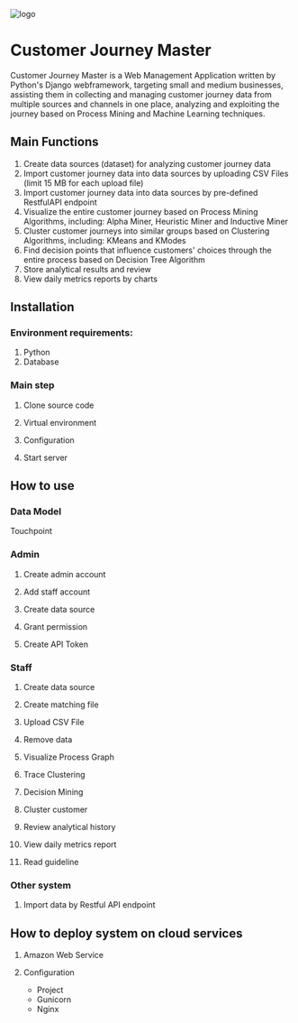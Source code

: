 ![logo](https://user-images.githubusercontent.com/47789251/129663401-e1c28faf-a96f-49f6-a146-497c912df041.gif)

# Customer Journey Master
Customer Journey Master is a Web Management Application written by Python's Django webframework, targeting small and medium businesses, assisting them in collecting and managing customer journey data from multiple sources and channels in one place, analyzing and exploiting the journey based on Process Mining and Machine Learning techniques.

## Main Functions
  1. Create data sources (dataset) for analyzing customer journey data
  2. Import customer journey data into data sources by uploading CSV Files (limit 15 MB for each upload file)
  3. Import customer journey data into data sources by pre-defined RestfulAPI endpoint
  4. Visualize the entire customer journey based on Process Mining Algorithms, including: Alpha Miner, Heuristic Miner and Inductive Miner
  5. Cluster customer journeys into similar groups based on Clustering Algorithms, including: KMeans and KModes
  6. Find decision points that influence customers' choices through the entire process based on Decision Tree Algorithm
  7. Store analytical results and review
  8. View daily metrics reports by charts 

## Installation
  ### Environment requirements:
   1. Python
   2. Database
  ### Main step
   1. Clone source code
   
   2. Virtual environment
   
   3. Configuration
   
   4. Start server
  
## How to use
  ### Data Model
   Touchpoint
  ### Admin
   1. Create admin account
   
   2. Add staff account
  
   3. Create data source
   
   4. Grant permission 
   
   5. Create API Token
  ### Staff
   1. Create data source
   
   2. Create matching file
   
   3. Upload CSV File
   
   4. Remove data
   
   5. Visualize Process Graph
   
   6. Trace Clustering
   
   7. Decision Mining
   
   8. Cluster customer
   
   9. Review analytical history
   
   10. View daily metrics report
   
   11. Read guideline
  ### Other system
   1. Import data by Restful API endpoint
  
 ## How to deploy system on cloud services
   1. Amazon Web Service
   
   2. Configuration
      - Project
      - Gunicorn
      - Nginx

  
    
    

